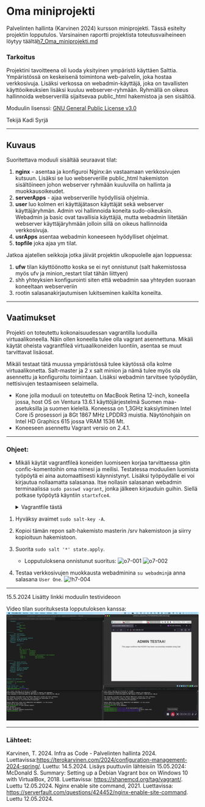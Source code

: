
# Oma miniprojekti

Palvelinten hallinta (Karvinen 2024) kursson miniprojekti. Tässä esitelty projektin lopputulos. Varsinainen raportti projektista toteutusvaiheineen löytyy täältä[h7_Oma_miniprojekti.md](h7_Oma_miniprojekti.md)

### Tarkoitus 

Projektini tavoitteena oli luoda yksityinen ympäristö käyttäen Salttia. Ympäristössä on keskeisenä toimintona web-palvelin, joka hostaa verkkosivuja. Lisäksi verkossa on webadmin-käyttäjä, joka on tavallisten käyttöoikeuksien lisäksi kuuluu webserver-ryhmään. Ryhmällä on oikeus hallinnoida webserverillä sijaitsevaa public_html hakemistoa ja sen sisältöä. 

Moduulin lisenssi: [GNU General Public License v3.0](https://github.com/syjaka/h7_Oma_miniprojekti/tree/main#)

Tekijä Kadi Syrjä

---

## Kuvaus

Suoritettava moduuli sisältää seuraavat tilat:
1. **nginx** - asentaa ja konfiguroi Nginx:än vastaamaan verkkosivujen kutsuun. Lisäksi se luo webserverille public_html hakemiston sisältöineen johon webserver ryhmään kuuluvilla on hallinta ja muokkausoikeudet.
2. **serverApps** - ajaa webserverille hyödyllisiä ohjelmia.
3. **user** luo kolmen eri käyttäjätason käyttäjät sekä webserver käyttäjäryhmän. Admin voi hallinnoida koneita sudo-oikeuksin. Webadmin ja basic ovat tavallisia käyttäjiä, mutta webadmin liitetään webserver käyttäjäryhmään jolloin sillä on oikeus hallinnoida verkkosivuja.
4. **usrApps** asentaa webadmin koneeseen hyödylliset ohjelmat.
5. **topfile** joka ajaa ym tilat.

Jatkoa ajatellen seikkoja jotka jäivät projektin ulkopuolelle ajan loppuessa:
1. **ufw** tilan käyttöönotto koska se ei nyt onnistunut (salt hakemistossa myös ufv ja minion_restart tilat tähän liittyen)
2. shh yhteyksien konfigurointi siten että webadmin saa yhteyden suoraan koneeltaan webserveriin
3. rootin salasanakirjautumisen lukitseminen kaikilta koneilta.

---

## Vaatimukset

Projekti on toteutettu kokonaisuudessan vagrantilla luoduilla virtuaalikoneella. Näin ollen koneella tulee olla vagrant asennettuna.
Mikäli käytät oheista vagrantfileä virtuaalikoneiden luontiin, asentaa se muut tarvittavat lisäosat.

Mikäli testaat tätä muussa ympäristössä tulee käytössä olla kolme virtuaalikonetta. Salt-master ja 2 x salt minion ja nämä tulee myös ola asennettu ja konfiguroitu toimintaan. Lisäksi webadmin tarvitsee työpöydän, nettisivujen testaamiseen selaimella.

- Kone jolla moduuli on toteutettu on MacBook Retina 12-inch, koneella jossa, host OS on Ventura 13.6.1 käyttöjärjestelmä Suomen maa-asetuksilla ja suomen kielellä. Koneessa on 1,3GHz kaksiytiminen Intel Core i5 prosessori ja 8Gt 1867 MHz LPDDR3 muistia. Näytönohjain on Intel HD Graphics 615 jossa VRAM 1536 Mt.
- Koneeseen asennettu Vagrant versio on 2.4.1.

---

### Ohjeet:

- Mikäli käytät vagrantfileä koneiden luomiseen korjaa tarvittaessa gitin confic-komentoihin oma nimesi ja meilisi. Testatessa moduulien luomista työpöytä ei aina automaattisesti käynnistynyt. Lisäksi työpöydälle ei voi kirjautua nollaamatta salasanaa. Itse nollasin salasanan webadmin terminaalissa `sudo passwd vagrant`, jonka jälkeen kirjauduin guihin. Siellä potkase työpöytä käyntiin `startxfce4`.
    <details>
    <summary>Vagrantfile tästä</summary>
      
      # -*- mode: ruby -*-
      # vi: set ft=ruby :
      
      
      $tscript_master = <<TSCRIPT
      set -o verbose
      apt-get update
      apt-get -y install ufw curl micro bash-completion git ssh salt-master
      sudo systemctl restart salt-master
      echo "Master done"
      TSCRIPT
      
      $tscript_ufw = <<TSCRIPT
      ufw allow 22/tcp
      ufw allow 80/tcp
      ufw allow 4505/tcp
      ufw allow 4506/tcp
      echo "y" | ufw enable
      echo "Ufw config done and enabled"
      TSCRIPT
      
      $tscript_github = <<TSCRIPT
      set -o verbose
      git config --global user.email "kadriye.syrja@myy.haaga-helia.fi"
      git config --global user.name "saltmaster"
      echo "Git config done"
      TSCRIPT
      
      $tscript_webadmin = <<TSCRIPT
      set -o verbose
      apt-get update
      apt-get -y install salt-minion tasksel
      echo "master: 192.168.88.101" > /etc/salt/minion
      echo "id: webadmin" >> /etc/salt/minion
      echo "master_alive_interval: 30" >> /etc/salt/minion
      sudo systemctl restart salt-minion
      #install XFCE
      sudo tasksel install xfce-desktop
      echo "Webadmin done"
      TSCRIPT
      
      $tscript_webserver = <<TSCRIPT
      set -o verbose
      apt-get update
      apt-get -y install salt-minion
      echo "master: 192.168.88.101" > /etc/salt/minion
      echo "id: webserver" >> /etc/salt/minion
      echo "master_alive_interval: 30" >> /etc/salt/minion
      sudo systemctl restart salt-minion
      echo "Webserver done"
      TSCRIPT
      
      Vagrant.configure("2") do |config|
      	config.vm.synced_folder ".", "/vagrant", disabled: true
      	config.vm.synced_folder "shared/", "/home/vagrant/shared", create: true
      	config.vm.box = "debian/bullseye64"
      	
      	config.vm.define "saltmaster" do |saltmaster|
      		saltmaster.vm.hostname = "saltmaster"
      		saltmaster.vm.network "private_network", ip: "192.168.88.101"
      		saltmaster.vm.provision "shell", inline: $tscript_master
      		saltmaster.vm.provision "shell", inline: $tscript_ufw
      		saltmaster.vm.provision "shell", inline: $tscript_github
      	end
      	
      	config.vm.define "webadmin", primary: true do |webadmin|
      	     webadmin.vm.hostname = "webadmin"
      	     webadmin.vm.network "private_network", ip: "192.168.88.102"
      	     webadmin.vm.provision "shell", inline: $tscript_ufw
      	     webadmin.vm.provision "shell", inline: $tscript_webadmin
      	     webadmin.vm.provider "virtualbox" do |vb|
      		vb.gui = true
      		vb.memory = "2048"
      	     end	
      	end
      	
      	config.vm.define "webserver", primary: true do |webserver|
      	      webserver.vm.hostname = "webserver"
      	      webserver.vm.network "private_network", ip: "192.168.88.103"
      	      webserver.vm.provision "shell", inline: $tscript_ufw
      	      webserver.vm.provision "shell", inline: $tscript_webserver
      			 webserver.vm.provider "virtualbox" do |vb|
      		 vb.gui = false
      		 vb.memory = "1024"
      	      end
      	end
      
      end
    </details>  


1. Hyväksy avaimet `sudo salt-key -A`.
2. Kopioi tämän repon salt-hakemisto masterin /srv hakemistoon ja siirry kopioituun hakemistoon.
3. Suorita `sudo salt '*' state.apply`.
    - Lopputuloksena onnistunut suoritus:
      ![o7-001](https://github.com/syjaka/h7_Oma_miniprojekti/assets/123550796/1ff3b2de-fce3-4328-bc98-ab20e716f6e9)
      ![o7-002](https://github.com/syjaka/h7_Oma_miniprojekti/assets/123550796/345c521e-9db5-4ebb-a8b8-b13dd4eb4fcd)

7. Testaa verkkosivujen muokkausta webadminina `su webadmin`ja anna salasana `User One`.
![!h7-004](https://github.com/syjaka/h7_Oma_miniprojekti/assets/123550796/34d8e0e7-db57-47bf-95c4-fd288c405549)

---
15.5.2024 Lisätty linkki moduulin testivideoon

Video tilan suorituksesta lopputuloksen kanssa:
[![Kaltura video](https://github.com/syjaka/Palvelinten-Hallinta-2024/blob/main/images/0_gaijn6j9_0_2nuawi2b.jpg)](https://api.kaltura.nordu.net/p/288/sp/28800/embedIframeJs/uiconf_id/23448708/partner_id/288?iframeembed=true&playerId=kaltura_player&entry_id=0_gaijn6j9&flashvars[streamerType]=auto&amp;flashvars[localizationCode]=en&amp;flashvars[leadWithHTML5]=true&amp;flashvars[sideBarContainer.plugin]=true&amp;flashvars[sideBarContainer.position]=left&amp;flashvars[sideBarContainer.clickToClose]=true&amp;flashvars[chapters.plugin]=true&amp;flashvars[chapters.layout]=vertical&amp;flashvars[chapters.thumbnailRotator]=false&amp;flashvars[streamSelector.plugin]=true&amp;flashvars[EmbedPlayer.SpinnerTarget]=videoHolder&amp;flashvars[dualScreen.plugin]=true&amp;flashvars[hotspots.plugin]=1&amp;flashvars[Kaltura.addCrossoriginToIframe]=true&amp;&wid=0_llro2er8)

---

### Lähteet:

Karvinen, T. 2024. Infra as Code - Palvelinten hallinta 2024. Luettavissa:https://terokarvinen.com/2024/configuration-management-2024-spring/. Luettu: 14.5.2024.
Lisäys puuttuviin lähteisiin 15.05.2024:
McDonald S. Summary: Setting up a Debian Vagrant box on Windows 10 with VirtualBox, 2018. Luettavissa: https://shanemcd.org/tag/vagrant/. Luettu 12.05.2024.
Nginx enable site command, 2021. Luettavissa: https://serverfault.com/questions/424452/nginx-enable-site-command. Luettu 12.05.2024.


